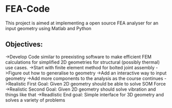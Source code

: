 # FEA-Code
This project is aimed at implementing a open source FEA analyser for an input geometry using Matlab and Python
## Objectives: 
->Develop Code similar to preexisting software to make efficient FEM calculations for simplified 2D geometries for structural (possibly thermal) use cases.
->Start with finite element method for bolted joint assembly
->Figure out how to generalise to geometry 
->Add an interactive way to input geometry 
->Add more components to the analysis as the course continues 
->Realistic First Goal: Given 2D geometry should be able to solve SOM Force 
->Realistic Second Goal: Given 2D geometry should solve vibration and things like that 
->Readlistic End goal: Simple interface for 3D geometry and solves a variety of problems

